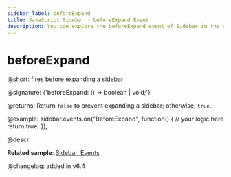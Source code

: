 ```yaml
---
sidebar_label: beforeExpand
title: JavaScript Sidebar - beforeExpand Event 
description: You can explore the beforeExpand event of Sidebar in the documentation of the DHTMLX JavaScript UI library. Browse developer guides and API reference, try out code examples and live demos, and download a free 30-day evaluation version of DHTMLX Suite 7.
---
```


# beforeExpand

@short: fires before expanding a sidebar

@signature: {'beforeExpand: () => boolean | void;'}

@returns:
Return `false` to prevent expanding a sidebar; otherwise, `true`.

@example:
sidebar.events.on("BeforeExpand", function() {
    // your logic here
    return true;
});

@descr:

**Related sample**: [Sidebar. Events](https://snippet.dhtmlx.com/qfddiu3i)

@changelog: added in v6.4

[comment]: # (@related: sidebar/events.md)
